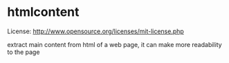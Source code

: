 htmlcontent
===========
License: http://www.opensource.org/licenses/mit-license.php

extract main content from html of a web page, it can make more readability to the page 
